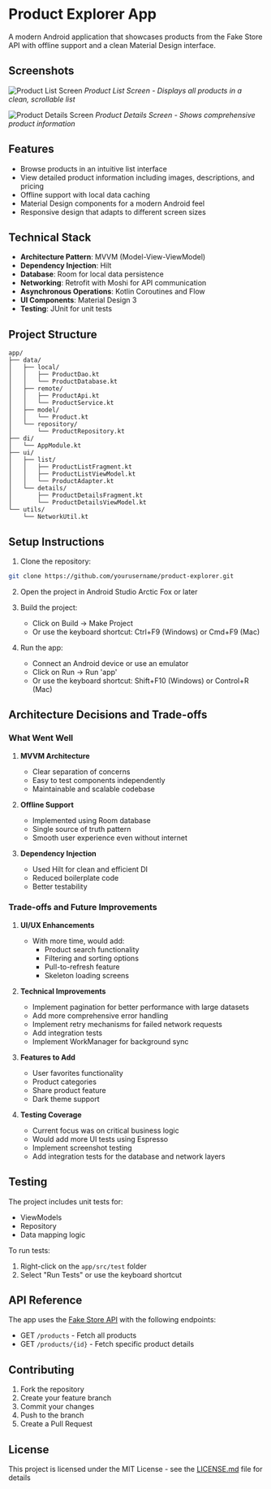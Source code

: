 # Product Explorer App

A modern Android application that showcases products from the Fake Store API with offline support and a clean Material Design interface.

## Screenshots

![Product List Screen](/screenshots/list_screen.png)
*Product List Screen - Displays all products in a clean, scrollable list*

![Product Details Screen](/screenshots/details_screen.png)
*Product Details Screen - Shows comprehensive product information*

## Features

- Browse products in an intuitive list interface
- View detailed product information including images, descriptions, and pricing
- Offline support with local data caching
- Material Design components for a modern Android feel
- Responsive design that adapts to different screen sizes

## Technical Stack

- **Architecture Pattern**: MVVM (Model-View-ViewModel)
- **Dependency Injection**: Hilt
- **Database**: Room for local data persistence
- **Networking**: Retrofit with Moshi for API communication
- **Asynchronous Operations**: Kotlin Coroutines and Flow
- **UI Components**: Material Design 3
- **Testing**: JUnit for unit tests

## Project Structure

```
app/
├── data/
│   ├── local/
│   │   ├── ProductDao.kt
│   │   └── ProductDatabase.kt
│   ├── remote/
│   │   ├── ProductApi.kt
│   │   └── ProductService.kt
│   ├── model/
│   │   └── Product.kt
│   └── repository/
│       └── ProductRepository.kt
├── di/
│   └── AppModule.kt
├── ui/
│   ├── list/
│   │   ├── ProductListFragment.kt
│   │   ├── ProductListViewModel.kt
│   │   └── ProductAdapter.kt
│   └── details/
│       ├── ProductDetailsFragment.kt
│       └── ProductDetailsViewModel.kt
└── utils/
    └── NetworkUtil.kt
```

## Setup Instructions

1. Clone the repository:
```bash
git clone https://github.com/yourusername/product-explorer.git
```

2. Open the project in Android Studio Arctic Fox or later

3. Build the project:
   - Click on Build → Make Project
   - Or use the keyboard shortcut: Ctrl+F9 (Windows) or Cmd+F9 (Mac)

4. Run the app:
   - Connect an Android device or use an emulator
   - Click on Run → Run 'app'
   - Or use the keyboard shortcut: Shift+F10 (Windows) or Control+R (Mac)

## Architecture Decisions and Trade-offs

### What Went Well
1. **MVVM Architecture**
   - Clear separation of concerns
   - Easy to test components independently
   - Maintainable and scalable codebase

2. **Offline Support**
   - Implemented using Room database
   - Single source of truth pattern
   - Smooth user experience even without internet

3. **Dependency Injection**
   - Used Hilt for clean and efficient DI
   - Reduced boilerplate code
   - Better testability

### Trade-offs and Future Improvements

1. **UI/UX Enhancements**
   - With more time, would add:
     - Product search functionality
     - Filtering and sorting options
     - Pull-to-refresh feature
     - Skeleton loading screens

2. **Technical Improvements**
   - Implement pagination for better performance with large datasets
   - Add more comprehensive error handling
   - Implement retry mechanisms for failed network requests
   - Add integration tests
   - Implement WorkManager for background sync

3. **Features to Add**
   - User favorites functionality
   - Product categories
   - Share product feature
   - Dark theme support

4. **Testing Coverage**
   - Current focus was on critical business logic
   - Would add more UI tests using Espresso
   - Implement screenshot testing
   - Add integration tests for the database and network layers

## Testing

The project includes unit tests for:
- ViewModels
- Repository
- Data mapping logic

To run tests:
1. Right-click on the `app/src/test` folder
2. Select "Run Tests" or use the keyboard shortcut

## API Reference

The app uses the [Fake Store API](https://fakestoreapi.com/) with the following endpoints:

- GET `/products` - Fetch all products
- GET `/products/{id}` - Fetch specific product details

## Contributing

1. Fork the repository
2. Create your feature branch
3. Commit your changes
4. Push to the branch
5. Create a Pull Request

## License

This project is licensed under the MIT License - see the [LICENSE.md](LICENSE.md) file for details
